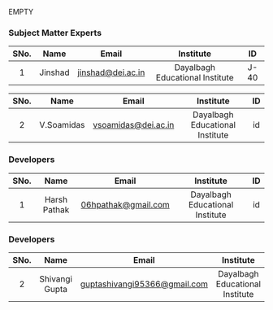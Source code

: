 EMPTY
<!-- Remove all lines above this line before making changes to the file -->
### Subject Matter Experts
| SNo. | Name | Email | Institute | ID |
| :---: | :---: | :---: | :---: | :---: |
| 1 | Jinshad | jinshad@dei.ac.in | Dayalbagh Educational Institute | J-40 |

| SNo. | Name | Email | Institute | ID |
| :---: | :---: | :---: | :---: | :---: |
| 2 | V.Soamidas | vsoamidas@dei.ac.in | Dayalbagh Educational Institute | id |

### Developers
| SNo. | Name | Email | Institute | ID |
| :---: | :---: | :---: | :---: | :---: |
| 1 | Harsh Pathak | 06hpathak@gmail.com | Dayalbagh Educational Institute | id |

### Developers
| SNo. | Name | Email | Institute | ID |
| :---: | :---: | :---: | :---: | :---: |
| 2 | Shivangi Gupta | guptashivangi95366@gmail.com | Dayalbagh Educational Institute | id |